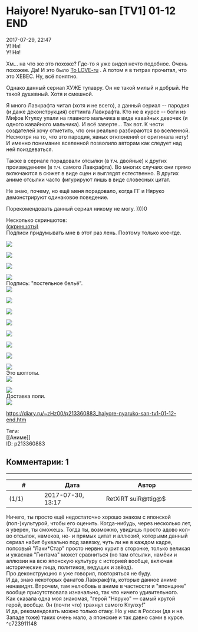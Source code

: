Haiyore! Nyaruko-san [TV1] 01-12 END
====================================

  
2017-07-29, 22:47  
 У! Ня!   
 У! Ня!   
   
 Хм... на что же это похоже? Где-то я уже видел нечто подобное. Очень похожее. Да! И это было  [To LOVE-ru](To%20LOVE-ru%20Darkness%2001-12%20END)  . А потом я в титрах прочитал, что это XEBEC. Ну, всё понятно.   
   
 Однако данный сериал ХУЖЕ тулавру. Он не такой милый и добрый. Не такой душевный. Хотя и смешной.   
   
 Я много Лавкрафта читал (хотя и не всего), а данный сериал -- пародия (и даже деконструкция) сеттинга Лавкрафта. Кто не в курсе -- боги из Мифов Ктулху упали на главного мальчика в виде кавайных девочек (и одного кавайного мальчика). И всё заверте... Так вот. К чести создателей хочу отметить, что они реально разбираются во вселенной. Несмотря на то, что это пародия, явных отклонений от оригинала нету! И именно понимание вселенной позволило авторам как следует над ней поиздеваться.   
   
 Также в сериале порадовали отсылки (в т.ч. двойные) к других произведениям (в т.ч. самого Лавкрафта). Во многих случаях они прямо включаются в сюжет в виде сцен и выглядят естественно. В других аниме отсылки часто фигурируют лишь в виде словесных цитат.   
   
 Не знаю, почему, но ещё меня порадовало, когда ГГ и Няруко демонстрируют одинаковое поведение.   
   
 Порекомендовать данный сериал никому не могу. ))))0   
   
 Несколько скриншотов:   
   [(скриншоты)](https://zHz00.diary.ru/p213360883.htm?index=1#linkmore213360883m1)      
 Подписи придумывать мне в этот раз лень. Поэтому только кое-где.   
   
   
  [![](https://i.imgur.com/0Z2oYzGl.jpg)](https://i.imgur.com/0Z2oYzG.jpg)    
   
  [![](https://i.imgur.com/IqAffM0l.jpg)](https://i.imgur.com/IqAffM0.jpg)    
   
  [![](https://i.imgur.com/g0DaYCrl.jpg)](https://i.imgur.com/g0DaYCr.jpg)    
   
  [![](https://i.imgur.com/n6sY7wUl.jpg)](https://i.imgur.com/n6sY7wU.jpg)    
 Подпись: "постельное бельё".   
  [![](https://i.imgur.com/ZeT02lSl.jpg)](https://i.imgur.com/ZeT02lS.jpg)    
   
  [![](https://i.imgur.com/eAWH741l.jpg)](https://i.imgur.com/eAWH741.jpg)    
   
  [![](https://i.imgur.com/jDMOqnSl.jpg)](https://i.imgur.com/jDMOqnS.jpg)    
   
  [![](https://i.imgur.com/E3MA0zSl.jpg)](https://i.imgur.com/E3MA0zS.jpg)    
   
  [![](https://i.imgur.com/XH9sWuBl.jpg)](https://i.imgur.com/XH9sWuB.jpg)    
   
  [![](https://i.imgur.com/65yOWk7l.jpg)](https://i.imgur.com/65yOWk7.jpg)    
   
  [![](https://i.imgur.com/fFEa4kVl.jpg)](https://i.imgur.com/fFEa4kV.jpg)    
   
  [![](https://i.imgur.com/y9PZ4gWl.jpg)](https://i.imgur.com/y9PZ4gW.jpg)    
 Это шогготы.   
  [![](https://i.imgur.com/iepfmRll.jpg)](https://i.imgur.com/iepfmRl.jpg)    
   
  [![](https://i.imgur.com/lka2ZAil.jpg)](https://i.imgur.com/lka2ZAi.jpg)    
 Доставка лоли.   
  [![](https://i.imgur.com/OWVSSBel.jpg)](https://i.imgur.com/OWVSSBe.jpg)    
      
  
<https://diary.ru/~zHz00/p213360883_haiyore-nyaruko-san-tv1-01-12-end.htm>  
  
Теги:  
[[Аниме]]  
ID: p213360883  


Комментарии: 1
--------------

  


---



|         #         |              Дата              |                     Автор                     |           ID           |
| --- | --- | --- | --- |
| (1/1) | 2017-07-30, 13:17 | RetXiRT suiR@ttig@$ | c723911148 |

  
  Ничего, ты просто ещё недостаточно хорошо знаком с японской (поп-)культурой, чтобы его оценить. Когда-нибудь, через несколько лет, я уверен, ты сможешь. Тогда ты, возможно, увидишь просто адово кол-во отсылок, намеков, не- и прямых цитат и аллюзий, которыми данный сериал набит буквально под завязку, чуть ли не в каждом кадре, попсовый "Лаки\*Стар" просто нервно курит в сторонке, только великая и ужасная "Гинтама" может сравниться (но там отсылки, намёки и аллюзии на всю японскую культуру с историей вообще, включая исторические лица, политиков, ведущих и звёзд).   
 Про деконструкцию я уже говорил, повторяться не буду.   
 И да, знаю некоторых фанатов Лавкракфта, которые данное аниме ненавидят. Впрочем, там нелюбовь в аниме в частности и "японщине" вообще присутствовала изначально, так что ничего удивительного.   
 Как сказала одна моя знакомая, "герой "Няруко" — самый крутой герой, вообще. 0н (почти что) трахнул самого Ктулху!"   
 И да, рекомендовать можно только отаку. Но у нас в России (да и на 3ападе тоже) таких очень мало, а японские и так давно сами в курсе.    
 ^c723911148